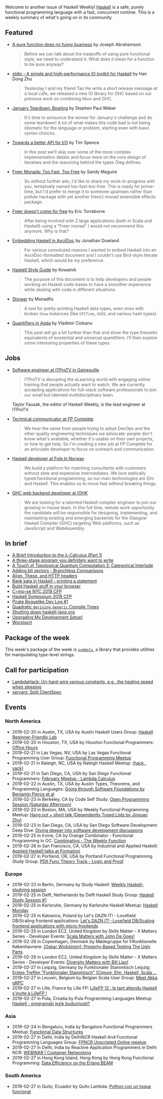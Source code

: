 Welcome to another issue of Haskell Weekly!
[Haskell](https://www.haskell.org) is a safe, purely functional programming language with a fast, concurrent runtime.
This is a weekly summary of what's going on in its community.

## Featured

-   [A pure function does no funny business](https://simplicial.io/2019/02/18/pure-function-no-funny-business/) by Joseph Abrahamson

    > Before we can talk about the tradeoffs of using pure functional style, we need to understand it. What does it mean for a function to be pure anyway?

-   [stdio - A simple and high-performance IO toolkit for Haskell](http://winterland.me/2019/02/17/stdio-A-simple-and-high-performance-IO%20toolkit-for-Haskell/) by Han Dong Zhu

    > Yesterday I and my friend Tao He write a short release message at a local cafe, we released a new IO library for GHC based on our previous work on combining libuv and GHC.

-   [January Teardown: Bowling](https://badcode.rocks/2019/049/january-teardown-bowling/) by Stephen Paul Weber

    > It's time to announce the winner for January's challenge and do some teardown! A lot of what makes this code bad is not being idiomatic for the language or problem, starting even with basic syntax choices.

-   [Towards a better API for I/O](https://medium.com/permutive/towards-a-better-api-for-i-o-35d385060a5c) by Tim Spence

    > In this post we'll skip over some of the more complex implementation details and focus more on the core design of iteratees and the reasoning behind the types Oleg defines.

-   [Freer Monads: Too Fast, Too Free](https://reasonablypolymorphic.com/blog/too-fast-too-free/) by Sandy Maguire

    > So without further ado, I'd like to share my work-in-progress with you, tentatively named too-fast-too-free. This is ready for prime-time, but I'd prefer to merge it to someone upstream rather than pollute hackage with yet another free(r) monad extensible effects package.

-   [Freer doesn't come for free](https://medium.com/barely-functional/freer-doesnt-come-for-free-c9fade793501) by Eric Torreborre

    > After being involved with 2 large applications (both in Scala and Haskell) using a "Freer monad" I would not recommend this anymore. Why is that?

-   [Embedding Haskell in AsciiDoc](https://jmtd.net/log/haskell_asciidoc/) by Jonathan Dowland

    > For various convoluted reasons I wanted to embed Haskell into an AsciiDoc-formatted document and I couldn't use Bird-style literate Haskell, which would be my preference.

-   [Haskell Style Guide](https://kowainik.github.io/posts/2019-02-06-style-guide) by Kowainik

    > The purpose of this document is to help developers and people working on Haskell code-bases to have a smoother experience while dealing with code in different situations.

-   [Shower](https://monadfix.io/shower/) by Monadfix

    > A tool for pretty-printing Haskell data types, even ones with broken `Show` instances (like `UTCTime`, `UUID`, and various hash types).

-   [Quantifiers in Agda](https://cvlad.info/quantifiers/) by Vladimir Ciobanu

    > This post will go a bit further than that and show the type theoretic equivalents of existential and universal quantifiers. I’ll then explore some interesting properties of these types.

## Jobs

-   [Software engineer at ITProTV in Gainesville](https://www.linkedin.com/jobs/view/1104480045/)

    > ITProTV is disrupting the eLearning world with engaging online training that people actually want to watch. We are currently accepting applications for full-stack software professionals to join our small but talented multidisciplinary team.

    Taylor Fausak, the editor of Haskell Weekly, is the lead engineer at ITProTV.

-   [Technical communicator at FP Complete](https://np.reddit.com/r/haskell/comments/as01d4/fp_complete_is_hiring_a_technical_communicator/)

    > We hear the same from people trying to adopt DevOps and the other quality engineering techniques we advocate: people don't know what's available, whether it's usable on their own projects, or how to get help. So I'm creating a new job at FP Complete for an articulate developer to focus on outreach and communication.

-   [Haskell developer at Folq in Norway](https://hub.no/jobs/company/folq)

    > We build a platform for matching consultants with customers without slow and expensive intermediates. We love statically typed functional programming, so our main technologies are Elm and Haskell. This enables us to move fast without breaking things.

-   [GHC web backend developer at IOHK](https://iohk.io/careers/#op-302245-ghc-web-backend-developer)

    > We are looking for a talented Haskell compiler engineer to join our growing in-house team.  In this full time, remote work opportunity the candidate will be responsible for designing, implementing, and maintaining existing and emerging backends for the Glasgow Haskell Compiler (GHC) targeting Web platforms, such as JavaScript and WebAssembly.

## In brief

-   [A Brief Introduction to the λ-Calculus (Part 1)](https://whatthefunctional.wordpress.com/2019/02/20/a-brief-introduction-to-the-%CE%BB-calculus-part-1/)
-   [A three-stage program you definitely want to write](https://mpickering.github.io/posts/2019-02-14-stage-3.html)
-   [A Touch of Topological Quantum Computation 3: Categorical Interlude](http://www.philipzucker.com/a-touch-of-topological-computation-3-categorical-interlude/)
-   [Adding bit vectors - Branchless Comparisons](https://haskell-works.github.io/posts/2019-02-22-adding-bit-vectors-branchless-comparisons.html)
-   [Align, These, and HTTP headers](https://typeclasses.com/news/2019-02-align-these-and-http-headers)
-   [Bank kata in Haskell - printing a statement](https://codurance.com/2019/02/21/bank-kata-in-haskell-printing/)
-   [Build Haskell stuff in your browser](https://2mol.github.io/posts/replit-haskell/)
-   [C◦mp◦se NYC 2019 CFP](https://www.composeconference.org/2019/cfp/)
-   [Haskell Symposium 2019 CFP](https://icfp19.sigplan.org/home/haskellsymp-2019#Call-for-Papers)
-   [Pirate Roguelike Dev Log #1](https://henningtonko.github.io/Pirate-Roguelike-1/)
-   [Quadratic `deriving Generic` Compile Times](https://neilmitchell.blogspot.com/2019/02/quadratic-deriving-generic-compile-times.html)
-   [Shutting down haskell-lang.org](https://www.snoyman.com/blog/2019/02/shutting-down-haskell-lang)
-   [Upgrading My Development Setup!](https://mmhaskell.com/blog/2019/2/18/my-ide-setup)
-   [Worstsort](https://byorgey.wordpress.com/2019/02/16/worstsort/)

## Package of the week

This week's package of the week is [`symbols`](https://hackage.haskell.org/package/symbols-0.2.0.1),
a library that provides utilities for manipulating type-level strings.

## Call for participation

-   [LambdaHack: Un-hard-wire various constants, e.g., the healing speed when sleeping](https://github.com/LambdaHack/LambdaHack/issues/160)
-   [servant: Split ClientSpec](https://github.com/haskell-servant/servant/issues/1129)

## Events

### North America

- 2019-02-20 in Austin, TX, USA by Austin Haskell Users Group: [Haskell Beginner-Friendly Lab](https://www.meetup.com/ATX-Haskell/events/brldppyzdbbc/)
- 2019-02-20 in Houston, TX, USA by Houston Functional Programmers: [Office Hours](https://www.meetup.com/Houston-Functional-Programmers/events/znbbqqyzdbbc/)
- 2019-02-21 in Las Vegas, NV, USA by Las Vegas Functional Programming User Group: [Functional Programming Meetup](https://www.meetup.com/las-vegas-functional-programming/events/jkznkqyzdbcc/)
- 2019-02-21 in Raleigh, NC, USA by Raleigh Haskell Meetup: [(hack . yack)](https://www.meetup.com/Raleigh-Haskell-Meetup/events/nsfsnqyzdbcc/)
- 2019-02-21 in San Diego, CA, USA by San Diego Functional Programmers: [February Meetup - Lambda Calculus](https://www.meetup.com/San-Diego-Functional-Programmers/events/258627177/)
- 2019-02-22 in Austin, TX, USA by Austin Types, Theorems, and Programming Languages: [Going through Software Foundations by Benjamin Pierce et al](https://www.meetup.com/Austin-Types-Theorems-and-Programming-Languages/events/jfkqlnyzdbdc/)
- 2019-02-23 in Berkeley, CA by Code Self Study: [Open Programming Session (Saturday Afternoon)](https://www.meetup.com/codeselfstudy/events/dkwpzpyzdbfc/)
- 2019-02-23 in Boston, MA, USA by Weekly Functional Programming Meetup: [Hang out + short talk (Dependently Typed Lists by Jinxuan Zhu)](https://www.meetup.com/Weekly-Functional-Programming-Meetup/events/vdlnqpyzdbfc/)
- 2019-02-23 in San Diego, CA, USA by San Diego Software Development Deep Dive: [Diving deeper into software development discussions ](https://www.meetup.com/San-Diego-Software-Development-Deep-Dive/events/mtzbkqyzdbfc/)
- 2019-02-25 in Irvine, CA by Orange Combinator - Functional Programming In OC: [Combinating - The Weekly Function](https://www.meetup.com/orange-combinator/events/lxvjrpyzdbhc/)
- 2019-02-26 in San Francisco, CA, USA by Industrial and Applied Haskell: [Applied Haskell talks at Formation](https://www.meetup.com/Industrial-Haskell/events/258890049/)
- 2019-02-27 in Portland, OR, USA by Portland Functional Programming Study Group: [PDX Func Theory Track - Logic and Proof](https://www.meetup.com/Portland-Functional-Programming-Study-Group/events/mpwwbqyzdbkc/)

### Europe

- 2019-02-23 in Berlin, Germany by Study Haskell: [Weekly Haskell-studying session](https://www.meetup.com/Study-Haskell/events/gwtsqqyzdbfc/)
- 2019-02-25 in Delft, Netherlands by Delft Haskell Study Group: [Haskell Study Session #1](https://www.meetup.com/Delft-Haskell-Study-Group/events/258356318/)
- 2019-02-25 in Karlsruhe, Germany by Karlsruhe Haskell Meetup: [Haskell Monday](https://www.meetup.com/Karlsruhe-Haskell-Meetup/events/twnxpqyzdbhc/)
- 2019-02-25 in Katowice, Poland by Let's DAZN IT! - Lovefield DB/Scaling frontend applications: [Let's DAZN IT! -Lovefield DB/Scaling frontend applications with micro-frontends](https://www.meetup.com/Lets-DAZN-IT-Lovefield-DB-Scaling-frontend-applications/events/258926742/)
- 2019-02-25 in London EC2, United Kingdom by Skills Matter - X Matters Series - Developer Events: [Scala Matters with John De Goes!](https://www.meetup.com/skillsmatter/events/258526473/)
- 2019-02-26 in Copenhagen, Denmark by Mødegruppe for F#unktionelle Københavnere: [[Oskar Wickström]: Property-Based Testing The Ugly Parts](https://www.meetup.com/MoedegruppeFunktionelleKoebenhavnere/events/rqbcdlyzdbjc/)
- 2019-02-26 in London EC2, United Kingdom by Skills Matter - X Matters Series - Developer Events: [Diversity Matters with Bill  Liao!](https://www.meetup.com/skillsmatter/events/258462643/)
- 2019-02-27 in Leipzig, Germany by Funktionaler Stammtisch Leipzig: [Erstes Treffen "Funktionaler Stammtisch" (Clojure, Elm, Haskell, Scala ...](https://www.meetup.com/Funktionaler-Stammtisch-Leipzig/events/zhzkrqyzdbkc/)
- 2019-02-27 in Leuven, Belgium by Belgian Scala User Group: [Meet Akka gRPC](https://www.meetup.com/BeScala/events/258670176/)
- 2019-02-27 in Lille, France by Lille FP: [LilleFP 12 : le tant attendu Haskell s'invite à LilleFP !](https://www.meetup.com/Lille-FP/events/258682124/)
- 2019-02-27 in Pula, Croatia by Pula Programming Languages Meetup: [Haskell - programski jezik budućnosti?](https://www.meetup.com/Pula-Programming-Languages-Meetup/events/258760069/)

### Asia

- 2019-02-24 in Bengaluru, India by Bangalore Functional Programmers Meetup: [Functional Data Structures](https://www.meetup.com/Bangalore-Functional-Programmers-Meetup/events/257190891/)
- 2019-02-27 in Delhi, India by DelhiNCR Haskell And Functional Programming Languages Group: [FPNCR Unscripted Online meetup](https://www.meetup.com/DelhiNCR-Haskell-And-Functional-Programming-Languages-Group/events/vkxwbqyzdbkc/)
- 2019-02-27 in Delhi, India by Reactive Application Programmers in Delhi NCR: [WEBINAR | Container Networking](https://www.meetup.com/Reactive-Application-Programmers-in-Delhi-NCR/events/258920814/)
- 2019-02-27 in Hong Kong Island, Hong Kong by Hong Kong Functional Programming: [Data Efficiency on the Erlang BEAM](https://www.meetup.com/HK-Functional-programming/events/258959582/)

### South America

- 2019-02-27 in Quito, Ecuador by Quito Lambda: [Python con un toque funcional](https://www.meetup.com/Quito-Lambda-Meetup/events/mscxlpyzdbkc/)
